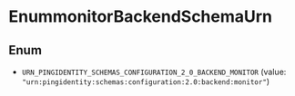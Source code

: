 

# EnummonitorBackendSchemaUrn

## Enum


* `URN_PINGIDENTITY_SCHEMAS_CONFIGURATION_2_0_BACKEND_MONITOR` (value: `"urn:pingidentity:schemas:configuration:2.0:backend:monitor"`)



